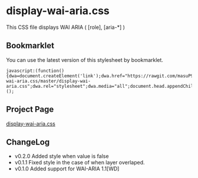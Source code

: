 # display-wai-aria.css
This CSS file displays WAI ARIA ( [role], [aria-*] )

## Bookmarklet

You can use the latest version of this stylesheet by bookmarklet.

```
javascript:(function(){dwa=document.createElement('link');dwa.href="https://rawgit.com/masuP9/display-wai-aria.css/master/display-wai-aria.css";dwa.rel="stylesheet";dwa.media="all";document.head.appendChild(dwa);})();
```

## Project Page

[display-wai-aria.css](http://masup9.github.io/display-wai-aria.css/)

## ChangeLog

- v0.2.0 Added style when value is false
- v0.1.1 Fixed style in the case of when layer overlaped.
- v0.1.0 Added support for WAI-ARIA 1.1[WD]